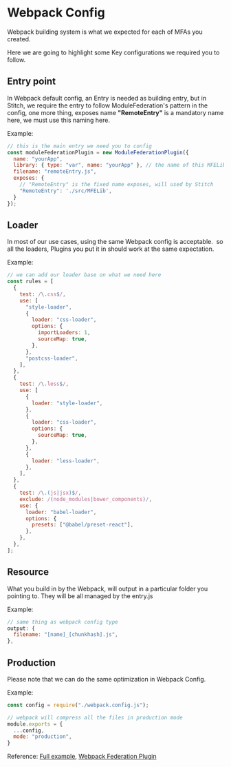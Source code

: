 # Webpack Config

Webpack building system is what we expected for each of MFAs you created.

Here we are going to highlight some Key configurations we required you to follow.

## Entry point

In Webpack default config, an Entry is needed as building entry, but in Stitch, we require the entry to follow ModuleFederation's pattern in the config, one more thing, exposes name **"RemoteEntry"** is a mandatory name here, we must use this naming here.

Example:

```js
// this is the main entry we need you to config
const moduleFederationPlugin = new ModuleFederationPlugin({
  name: "yourApp", 
  library: { type: "var", name: "yourApp" }, // the name of this MFELib, match the "name" of "libs" item of Stitch config
  filename: "remoteEntry.js",
  exposes: {
    // "RemoteEntry" is the fixed name exposes, will used by Stitch
    "RemoteEntry": './src/MFELib',
  }
});
```

## Loader

In most of our use cases, using the same Webpack config is acceptable.  so all the loaders, Plugins you put it in should work at the same expectation.

Example:

```js
// we can add our loader base on what we need here
const rules = [
  {
    test: /\.css$/,
    use: [
      "style-loader",
      {
        loader: "css-loader",
        options: {
          importLoaders: 1,
          sourceMap: true,
        },
      },
      "postcss-loader",
    ],
  },
  {
    test: /\.less$/,
    use: [
      {
        loader: "style-loader",
      },
      {
        loader: "css-loader",
        options: {
          sourceMap: true,
        },
      },
      {
        loader: "less-loader",
      },
    ],
  },
  {
    test: /\.(js|jsx)$/,
    exclude: /(node_modules|bower_components)/,
    use: {
      loader: "babel-loader",
      options: {
        presets: ["@babel/preset-react"],
      },
    },
  },
];
```

## Resource

What you build in by the Webpack, will output in a particular folder you pointing to. They will be all managed by the entry.js

Example:

```js
// same thing as webpack config type
output: {
  filename: "[name]_[chunkhash].js",
},
```

## Production

Please note that we can do the same optimization in Webpack Config.

Example:

```js
const config = require("./webpack.config.js");

// webpack will compress all the files in production mode
module.exports = {
  ...config,
  mode: "production",
}
```


Reference: [Full example](https://alm-github.systems.uk.hsbc/Net-UI/ws_credit_and_lending/blob/master/webpack.config.js), [Webpack Federation Plugin](https://webpack.js.org/plugins/module-federation-plugin/)
